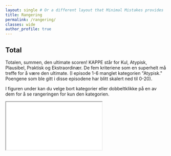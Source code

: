 ```yaml
---
layout: single # Or a different layout that Minimal Mistakes provides 
title: Rangering
permalink: /rangering/ 
classes: wide
author_profile: true
---
```


## Total

Totalen, summen, den ultimate scoren! KAPPE står for Kul, Atypisk, Plausibel, Praktisk og Ekstraordinær. De fem kriteriene som en superhelt må treffe for å være den ultimate.
(I episode 1-6 manglet kategorien "Atypisk." Poengene som ble gitt i disse episodene har blitt skalert ned til 0-20).

I figuren under kan du velge bort kategorier eller dobbeltklikke på en av dem for å se rangeringen for kun den kategorien.

<iframe src="/assets/charts/total.html" ></iframe>
